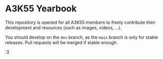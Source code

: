 # A3K55 Yearbook

This repository is opened for all A3K55 members to freely contribute their development and resources (such as images, videos, ...).

You should develop on the `dev` branch, as the `main` branch is only for stable releases. Pull requests will be merged if stable enough.

:3